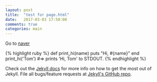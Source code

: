 ```yaml
---
layout: post
title:  "test for page.html"
date:   2017-03-03 17:50:00
comments: true
categories: main
---
```


Go to [naver][naver]

{% highlight ruby %}
def print_hi(name)
  puts "Hi, #{name}"
end
print_hi('Tom')
#=> prints 'Hi, Tom' to STDOUT.
{% endhighlight %}

Check out the [Jekyll docs][jekyll] for more info on how to get the most out of Jekyll. File all bugs/feature requests at [Jekyll's GitHub repo][jekyll-gh].


[jekyll-gh]: https://github.com/mojombo/jekyll
[jekyll]:    http://jekyllrb.com
[naver]: http://www.naver.com/
